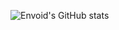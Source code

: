 ![Envoid's GitHub stats](https://github-readme-stats.vercel.app/api?username=Envo1d&show_icons=true&theme=tokyonight)
